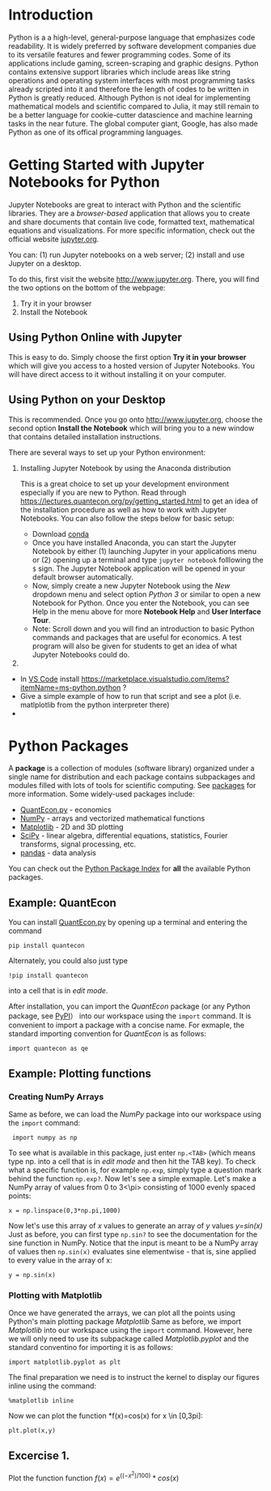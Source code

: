 # Introduction

Python is a a high-level, general-purpose language that emphasizes code readability. It is widely preferred by software development companies due to its versatile features and fewer programming codes. Some of its applications include gaming, screen-scraping and graphic designs. Python contains extensive support libraries which include areas like string operations and operating system interfaces with most programming tasks already scripted into it and therefore the length of codes to be written in Python is greatly reduced. Although Python is not ideal for implementing mathematical models and scientific compared to Julia, it may still remain to be  a better language for cookie-cutter datascience and machine learning tasks in the near future. The global computer giant, Google, has also made Python as one of its offical programming languages. 

# Getting Started with Jupyter Notebooks for Python 

Jupyter Notebooks are great to interact with Python and the scientific libraries. They are a *browser-based* application that allows you to create and share documents that contain live code, formatted text, mathematical equations and visualizations. For more specific information, check out the official website [jupyter.org](http://jupyter.org). 

You can: (1) run Jupyter notebooks on a web server; (2) install and use Jupyter on a desktop. 

To do this, first visit the website http://www.jupyter.org. There, you will find the two options on the bottom of the webpage: 
1. Try it in your browser
2. Install the Notebook

## Using Python Online with Jupyter

This is easy to do. Simply choose the first option **Try it in your browser** which will give you access to a hosted version of Jupyter Notebooks. You will have direct access to it without installing it on your computer. 

## Using Python on your Desktop

This is recommended. Once you go onto http://www.jupyter.org, choose the second option **Install the Notebook** which will bring you to a new window that contains detailed installation instructions.

There are several ways to set up your Python environment: 
1. Installing Jupyter Notebook by using the Anaconda distribution
   
   This is a great choice to set up your development environment especially if you are new to Python. Read through https://lectures.quantecon.org/py/getting_started.html to get an idea of the installation procedure as well as how to work with Jupyter Notebooks. You can also follow the steps below for basic setup:
   - Download [conda](https://www.anaconda.com/download/) 
   - Once you have installed Anaconda, you can start the Jupyter Notebook by either (1) launching Jupyter in your applications menu or (2) opening up a terminal and type `jupyter notebook` folllowing the `$` sign. The Jupyter Notebook application will be opened in your default browser automatically. 
   - Now, simply create a new Jupyter Notebook using the *New* dropdown menu and select option *Python 3* or similar to open a new Notebook for Python. Once you enter the Notebook, you can see Help in the menu above for more **Notebook Help** and **User Interface Tour**.
   - Note: Scroll down and you will find an introduction to basic Python commands and packages that are useful for economics. A test program will also be given for students to get an idea of what Jupyter Notebooks could do. 
   
2. 
   
- In [VS Code](vscode.md) install https://marketplace.visualstudio.com/items?itemName=ms-python.python  ?
- Give a simple example of how to run that script and see a plot (i.e. matlplotlib from the python interpreter there)
- 


# Python Packages 
A **package** is a collection of modules (software library) organized under a single name for distribution and each package contains subpackages and modules filled with lots of tools for scientific computing. See [packages](https://docs.python.org/3/tutorial/modules.html#packages) for more information. Some widely-used packages include: 
* [QuantEcon.py](https://quantecon.org/quantecon-py) - economics 
* [NumPy](http://www.numpy.org) - arrays and vectorized mathematical functions
* [Matplotlib](http://matplotlib.org) - 2D and 3D plotting 
* [SciPy](http://scipy.org) - linear algebra, differential equations, statistics, Fourier transforms, signal processing, etc.
* [pandas](http://pandas.pydata.org) - data analysis

You can check out the [Python Package Index](https://pypi.python.org/pypi) for **all** the available Python packages.

## Example: QuantEcon 
   You can install [QuantEcon.py](https://quantecon.org/quantecon-py) by opening up a terminal and entering the command 
   ```
   pip install quantecon
   ```
   Alternately, you could also just type
   ```
   !pip install quantecon
   ````
   into a cell that is in *edit mode*. 
   
   After installation, you can import the *QuantEcon* package (or any Python package, see [PyPI](https://pypi.org)） into our workspace using the `import` command. It is convenient to import a package with a concise name. For exmaple, the standard importing convention for *QuantEcon* is as follows: 
   ```
   import quantecon as qe
   ```

## Example: Plotting functions 
### Creating NumPy Arrays 
   Same as before, we can load the *NumPy* package into our workspace using the `import` command:
   ```
    import numpy as np
   ```
   To see what is available in this package, just enter `np.<TAB>` (which means type np. into a cell that is in *edit mode* and then hit the TAB key). To check what a specific function is, for example `np.exp`, simply type a question mark behind the function `np.exp?`. 
   Now let's see a simple exmaple. Let's make a NumPy array of values from 0 to 3<\pi> consisting of 1000 evenly spaced points:
   ```
   x = np.linspace(0,3*np.pi,1000)
   ```
   Now let's use this array of *x* values to generate an array of *y* values *y=sin(x)* Just as before, you can first type `np.sin?` to see the documentation for the sine function in NumPy. Notice that the input is meant to be a NumPy array of values then `np.sin(x)` evaluates sine elementwise - that is, sine applied to every value in the array of x: 
   ```
   y = np.sin(x)
   ```
   ### Plotting with Matplotlib
   Once we have generated the arrays, we can plot all the points using Python's main plotting package *Matplotlib* Same as before, we import *Matplotlib* into our workspace using the `import` command. However, here we will only need to use its subpackage called *Matplotlib.pyplot* and the standard conventino for importing it is as follows:
   ```
   import matplotlib.pyplot as plt
   ```
   The final preparation we need is to instruct the kernel to display our figures inline using the command: 
   ```
   %matplotlib inline
   ```
   Now  we can plot the function *f(x)=cos(x) for x \in [0,3pi]: 
   ```
   plt.plot(x,y)
   ```
  
   
   ## Excercise 1.
   Plot the function function $f(x)=e^((-x^2)/100)*cos(x)$
   


